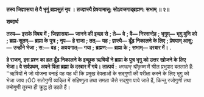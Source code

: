 **तस्य जिज्ञासया ते वै भृगुं ब्रह्मसुतं नृप ।** **तज्ज्ञप्त्यै प्रेषयामासु: सोऽवजगाद्ब्रह्मण: सभाम् ॥ २॥** 

**शब्दार्थ** 

**तस्य—** **इसके विषय में** **; जिज्ञासया—** **जानने की इच्छा से** **; ते—** **वे** **; वै—** **निस्सन्देह** **; भृगुम्—** **भृगु मुनि को** **; ब्रह्म-सुतम्—** **ब्रह्मा के** **पुत्र** **; नृप—** **हे राजा** **; तत्—** **यह** **; ज्ञप्त्यै—** **ढूँढ़ निकालने के लिए** **; प्रेषयाम् आसु:—** **उन्होंने भेजा** **; स:—** **वह** **; अवयगात्—** **गया** **;** **ब्रह्मण:—** **ब्रह्मा के** **; सभाम्—** **दरबार में।** **.** 

**हे राजन्, इस प्रश्न का हल ढूँढ़ निकालने के इच्छुक ऋषियों ने ब्रह्मा के पुत्र भृगु को उत्तर** **खोजने के लिए भेजा। वे सर्वप्रथम, अपने पिता ब्रह्मा के दरबार में गये।** **तात्पर्य :** *भगवान् श्रीकृष्ण* में श्रील प्रभुपाद बतलाते हैं: ''ऋषियों ने जो योजना बनाई वह यह थी कि प्रमुख देवताओं के सद्गुणों की परीक्षा करने के लिए भृगु को भेजा जाय।ÓÓ सतोगुणी व्यकि्त में सहिष्णुता तथा समता जैसे सद्गुण पाये जाते हैं, किन्तु रजोगुणी तथा तमोगुणी तुरन्त ही क्रुद्ध हो उठते हैं।  